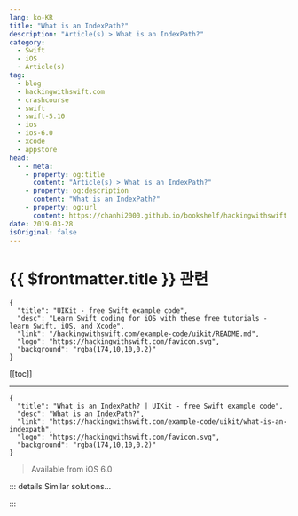 ```yaml
---
lang: ko-KR
title: "What is an IndexPath?"
description: "Article(s) > What is an IndexPath?"
category:
  - Swift
  - iOS
  - Article(s)
tag: 
  - blog
  - hackingwithswift.com
  - crashcourse
  - swift
  - swift-5.10
  - ios
  - ios-6.0
  - xcode
  - appstore
head:
  - - meta:
    - property: og:title
      content: "Article(s) > What is an IndexPath?"
    - property: og:description
      content: "What is an IndexPath?"
    - property: og:url
      content: https://chanhi2000.github.io/bookshelf/hackingwithswift.com/example-code/uikit/what-is-an-indexpath.html
date: 2019-03-28
isOriginal: false
---
```


# {{ $frontmatter.title }} 관련

```component VPCard
{
  "title": "UIKit - free Swift example code",
  "desc": "Learn Swift coding for iOS with these free tutorials - learn Swift, iOS, and Xcode",
  "link": "/hackingwithswift.com/example-code/uikit/README.md",
  "logo": "https://hackingwithswift.com/favicon.svg",
  "background": "rgba(174,10,10,0.2)"
}
```

[[toc]]

---

```component VPCard
{
  "title": "What is an IndexPath? | UIKit - free Swift example code",
  "desc": "What is an IndexPath?",
  "link": "https://hackingwithswift.com/example-code/uikit/what-is-an-indexpath",
  "logo": "https://hackingwithswift.com/favicon.svg",
  "background": "rgba(174,10,10,0.2)"
}
```

> Available from iOS 6.0

<!-- TODO: 작성 -->

<!--
Index paths describe an item’s position inside a table view or collection view, storing both its section and its position inside that section. For example, the first row in a table would have section 0, row 0, whereas the eighth row in the fourth section would have section 3, row 7.

You’ll be given index paths fairly frequently by iOS, for example when the user tapped on a row, or when UIKit needs to know whether a certain item can be edited.

When working with collection views, you should use the *item* number of an index path rather than its *row* number, because row numbers mean different things when multiple items can share the same row.
-->

::: details Similar solutions…

<!--
/example-code/uikit/how-to-add-drag-and-drop-to-your-app">How to add drag and drop to your app 
/example-code/uikit/how-to-create-live-playgrounds-in-xcode">How to create live playgrounds in Xcode 
/example-code/uikit/how-to-add-peek-and-pop-to-a-uitableview">How to add peek and pop to a UITableView 
/example-code/uikit/how-to-make-uitableviewcells-auto-resize-to-their-content">How to make UITableViewCells auto resize to their content 
/example-code/uikit/how-to-customize-swipe-edit-buttons-in-a-uitableview">How to customize swipe edit buttons in a UITableView</a>
-->

:::

